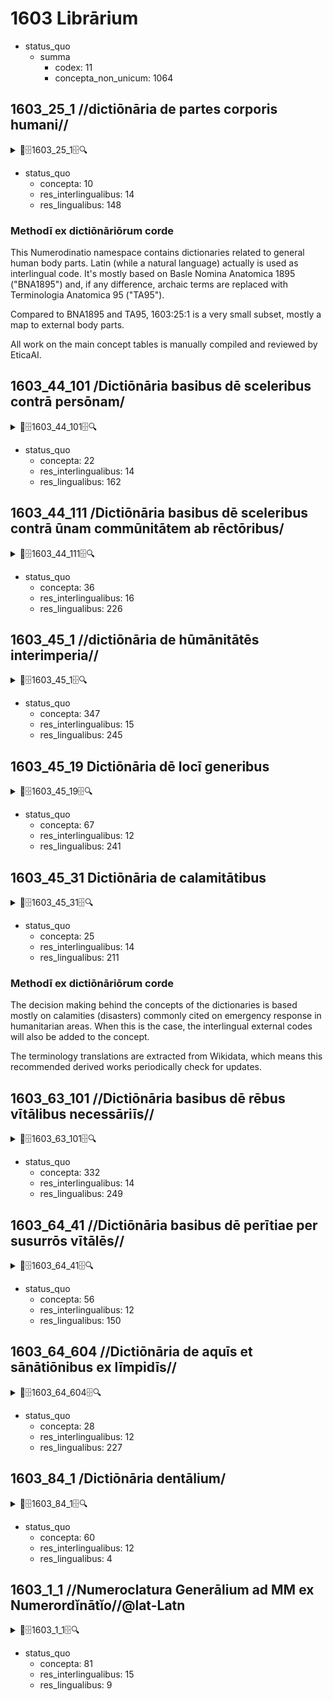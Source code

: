 # 1603 Librārium
- status_quo
  - summa
    - codex: 11
    - concepta_non_unicum: 1064

## 1603_25_1 //dictiōnāria de partes corporis humani//

<details><summary>🔎🗄️1603_25_1🗄️🔍</summary>

```json
{
    "annotationes_internalibus": {
        "publicum": 30
    },
    "cdn": {
        "annexis": [
            "https://lsf-cdn.etica.ai/1603/25/1/1603_25_1.~2/0.nnx.tm.hxl.csv",
            "https://lsf-cdn.etica.ai/1603/25/1/1603_25_1.~1/0.nnx.tm.hxl.csv"
        ],
        "codex": [
            "https://lsf-cdn.etica.ai/1603/25/1/1603_25_1.mul-Latn.codex.adoc",
            "https://lsf-cdn.etica.ai/1603/25/1/1603_25_1.mul-Latn.codex.pdf",
            "https://lsf-cdn.etica.ai/1603/25/1/1603_25_1.mul-Latn.codex.epub"
        ],
        "dictionaria": [
            "https://lsf-cdn.etica.ai/1603/25/1/1603_25_1.wikiq.tm.hxl.csv",
            "https://lsf-cdn.etica.ai/1603/25/1/1603_25_1.no1.tm.hxl.csv",
            "https://lsf-cdn.etica.ai/1603/25/1/1603_25_1.no11.tm.hxl.csv",
            "https://lsf-cdn.etica.ai/1603/25/1/1603_25_1.no11.tmx",
            "https://lsf-cdn.etica.ai/1603/25/1/1603_25_1.no11.tbx"
        ]
    },
    "meta": {
        "caveat_lector": {
            "mul-Zyyy": null
        },
        "methodi_ex_dictionariorum_corde": {
            "mul-Zyyy": "This Numerodinatio namespace contains dictionaries related to general human body parts. Latin (while a natural language) actually is used as interlingual code. It's mostly based on Basle Nomina Anatomica 1895 (\"BNA1895\") and, if any difference, archaic terms are replaced with Terminologia Anatomica 95 (\"TA95\").\n\nCompared to BNA1895 and TA95, 1603:25:1 is a very small subset, mostly a map to external body parts.\n\nAll work on the main concept tables is manually compiled and reviewed by EticaAI."
        },
        "nomen": "//dictiōnāria de partes corporis humani//"
    },
    "status_quo": {
        "crc": {
            "concepta": null,
            "res_interlingualibus": 823561084,
            "res_lingualibus": 3848275165,
            "res_picturae": null
        },
        "summa": {
            "concepta": 10,
            "res_interlingualibus": 14,
            "res_lingualibus": 148,
            "res_picturae": null
        },
        "tempus": {
            "opus": "2022-04-17T18:47:57"
        }
    }
}
```

</details>

- status_quo
  - concepta: 10
  - res_interlingualibus: 14
  - res_lingualibus: 148
### Methodī ex dictiōnāriōrum corde

This Numerodinatio namespace contains dictionaries related to general human body parts. Latin (while a natural language) actually is used as interlingual code. It's mostly based on Basle Nomina Anatomica 1895 ("BNA1895") and, if any difference, archaic terms are replaced with Terminologia Anatomica 95 ("TA95").

Compared to BNA1895 and TA95, 1603:25:1 is a very small subset, mostly a map to external body parts.

All work on the main concept tables is manually compiled and reviewed by EticaAI.


## 1603_44_101 /Dictiōnāria basibus dē sceleribus contrā persōnam/

<details><summary>🔎🗄️1603_44_101🗄️🔍</summary>

```json
{
    "annotationes_internalibus": {
        "publicum": 30,
        "victionarium_q": 50
    },
    "cdn": {
        "annexis": [],
        "codex": [
            "https://lsf-cdn.etica.ai/1603/44/101/1603_44_101.mul-Latn.codex.pdf",
            "https://lsf-cdn.etica.ai/1603/44/101/1603_44_101.mul-Latn.codex.epub",
            "https://lsf-cdn.etica.ai/1603/44/101/1603_44_101.mul-Latn.codex.adoc"
        ],
        "dictionaria": [
            "https://lsf-cdn.etica.ai/1603/44/101/1603_44_101.wikiq.tm.hxl.csv",
            "https://lsf-cdn.etica.ai/1603/44/101/1603_44_101.no11.tmx",
            "https://lsf-cdn.etica.ai/1603/44/101/1603_44_101.no11.tbx",
            "https://lsf-cdn.etica.ai/1603/44/101/1603_44_101.no1.tm.hxl.csv",
            "https://lsf-cdn.etica.ai/1603/44/101/1603_44_101.no11.tm.hxl.csv"
        ]
    },
    "meta": {
        "nomen": "/Dictiōnāria basibus dē sceleribus contrā persōnam/"
    },
    "status_quo": {
        "crc": {
            "concepta": null,
            "res_interlingualibus": 1822120724,
            "res_lingualibus": 1822120724
        },
        "summa": {
            "concepta": 22,
            "res_interlingualibus": 14,
            "res_lingualibus": 162
        },
        "tempus": {
            "opus": "2022-04-17T13:03:52"
        }
    }
}
```

</details>

- status_quo
  - concepta: 22
  - res_interlingualibus: 14
  - res_lingualibus: 162

## 1603_44_111 /Dictiōnāria basibus dē sceleribus contrā ūnam commūnitātem ab rēctōribus/

<details><summary>🔎🗄️1603_44_111🗄️🔍</summary>

```json
{
    "annotationes_internalibus": {
        "publicum": 30,
        "victionarium_q": 50
    },
    "cdn": {
        "annexis": [],
        "codex": [
            "https://lsf-cdn.etica.ai/1603/44/111/1603_44_111.mul-Latn.codex.adoc",
            "https://lsf-cdn.etica.ai/1603/44/111/1603_44_111.mul-Latn.codex.epub",
            "https://lsf-cdn.etica.ai/1603/44/111/1603_44_111.mul-Latn.codex.pdf"
        ],
        "dictionaria": [
            "https://lsf-cdn.etica.ai/1603/44/111/1603_44_111.no1.tm.hxl.csv",
            "https://lsf-cdn.etica.ai/1603/44/111/1603_44_111.no11.tbx",
            "https://lsf-cdn.etica.ai/1603/44/111/1603_44_111.no11.tm.hxl.csv",
            "https://lsf-cdn.etica.ai/1603/44/111/1603_44_111.no11.tmx",
            "https://lsf-cdn.etica.ai/1603/44/111/1603_44_111.wikiq.tm.hxl.csv"
        ]
    },
    "meta": {
        "nomen": "/Dictiōnāria basibus dē sceleribus contrā ūnam commūnitātem ab rēctōribus/"
    },
    "status_quo": {
        "crc": {
            "concepta": null,
            "res_interlingualibus": 1822120724,
            "res_lingualibus": 1822120724
        },
        "summa": {
            "concepta": 36,
            "res_interlingualibus": 16,
            "res_lingualibus": 226
        },
        "tempus": {
            "opus": "2022-04-16T23:59:24.584846"
        }
    }
}
```

</details>

- status_quo
  - concepta: 36
  - res_interlingualibus: 16
  - res_lingualibus: 226

## 1603_45_1 //dictiōnāria de hūmānitātēs interimperia//

<details><summary>🔎🗄️1603_45_1🗄️🔍</summary>

```json
{
    "annotationes_internalibus": {
        "emphasis": 50,
        "publicum": 70,
        "victionarium_q": 50
    },
    "cdn": {
        "annexis": [
            "https://lsf-cdn.etica.ai/1603/45/1/1603_45_1.~1/0.nnx.tm.hxl.csv"
        ],
        "codex": [
            "https://lsf-cdn.etica.ai/1603/45/1/1603_45_1.mul-Latn.codex.epub",
            "https://lsf-cdn.etica.ai/1603/45/1/1603_45_1.mul-Latn.codex.adoc",
            "https://lsf-cdn.etica.ai/1603/45/1/1603_45_1.mul-Latn.codex.pdf"
        ],
        "dictionaria": [
            "https://lsf-cdn.etica.ai/1603/45/1/1603_45_1.wikiq.tm.hxl.csv",
            "https://lsf-cdn.etica.ai/1603/45/1/1603_45_1.no11.tmx",
            "https://lsf-cdn.etica.ai/1603/45/1/1603_45_1.no11.tbx",
            "https://lsf-cdn.etica.ai/1603/45/1/1603_45_1.no1.tm.hxl.csv",
            "https://lsf-cdn.etica.ai/1603/45/1/1603_45_1.no11.tm.hxl.csv"
        ]
    },
    "meta": {
        "nomen": "//dictiōnāria de hūmānitātēs interimperia//"
    },
    "status_quo": {
        "crc": {
            "concepta": null,
            "res_interlingualibus": 1822120724,
            "res_lingualibus": 1822120724
        },
        "summa": {
            "concepta": 347,
            "res_interlingualibus": 15,
            "res_lingualibus": 245
        },
        "tempus": {
            "opus": "2022-04-17T13:58:47"
        }
    }
}
```

</details>

- status_quo
  - concepta: 347
  - res_interlingualibus: 15
  - res_lingualibus: 245

## 1603_45_19 Dictiōnāria dē locī generibus

<details><summary>🔎🗄️1603_45_19🗄️🔍</summary>

```json
{
    "annotationes_internalibus": {
        "publicum": 30,
        "victionarium_q": 50
    },
    "cdn": {
        "annexis": [],
        "codex": [
            "https://lsf-cdn.etica.ai/1603/45/19/1603_45_19.mul-Latn.codex.pdf",
            "https://lsf-cdn.etica.ai/1603/45/19/1603_45_19.mul-Latn.codex.adoc",
            "https://lsf-cdn.etica.ai/1603/45/19/1603_45_19.mul-Latn.codex.epub"
        ],
        "dictionaria": [
            "https://lsf-cdn.etica.ai/1603/45/19/1603_45_19.no11.tmx",
            "https://lsf-cdn.etica.ai/1603/45/19/1603_45_19.no11.tm.hxl.csv",
            "https://lsf-cdn.etica.ai/1603/45/19/1603_45_19.no1.tm.hxl.csv",
            "https://lsf-cdn.etica.ai/1603/45/19/1603_45_19.no11.tbx",
            "https://lsf-cdn.etica.ai/1603/45/19/1603_45_19.wikiq.tm.hxl.csv"
        ]
    },
    "meta": {
        "nomen": "Dictiōnāria dē locī generibus"
    },
    "status_quo": {
        "crc": {
            "concepta": null,
            "res_interlingualibus": 1822120724,
            "res_lingualibus": 1822120724
        },
        "summa": {
            "concepta": 67,
            "res_interlingualibus": 12,
            "res_lingualibus": 241
        },
        "tempus": {
            "opus": "2022-04-17T00:06:08.652023"
        }
    }
}
```

</details>

- status_quo
  - concepta: 67
  - res_interlingualibus: 12
  - res_lingualibus: 241

## 1603_45_31 Dictiōnāria de calamitātibus

<details><summary>🔎🗄️1603_45_31🗄️🔍</summary>

```json
{
    "annotationes_internalibus": {
        "emphasis": 50,
        "publicum": 70,
        "victionarium_q": 50
    },
    "cdn": {
        "annexis": [
            "https://lsf-cdn.etica.ai/1603/45/31/1603_45_31.~1/0.nnx.tm.hxl.csv"
        ],
        "codex": [
            "https://lsf-cdn.etica.ai/1603/45/31/1603_45_31.mul-Latn.codex.epub",
            "https://lsf-cdn.etica.ai/1603/45/31/1603_45_31.mul-Latn.codex.pdf",
            "https://lsf-cdn.etica.ai/1603/45/31/1603_45_31.mul-Latn.codex.adoc"
        ],
        "dictionaria": [
            "https://lsf-cdn.etica.ai/1603/45/31/1603_45_31.no11.tmx",
            "https://lsf-cdn.etica.ai/1603/45/31/1603_45_31.no11.tbx",
            "https://lsf-cdn.etica.ai/1603/45/31/1603_45_31.wikiq.tm.hxl.csv",
            "https://lsf-cdn.etica.ai/1603/45/31/1603_45_31.no1.tm.hxl.csv",
            "https://lsf-cdn.etica.ai/1603/45/31/1603_45_31.no11.tm.hxl.csv"
        ]
    },
    "meta": {
        "caveat_lector": {
            "mul-Zyyy": null
        },
        "methodi_ex_dictionariorum_corde": {
            "mul-Zyyy": "The decision making behind the concepts of the dictionaries is based mostly on calamities (disasters) commonly cited on emergency response in humanitarian areas. When this is the case, the interlingual external codes will also be added to the concept.\n\nThe terminology translations are extracted from Wikidata, which means this recommended derived works periodically check for updates."
        },
        "nomen": "Dictiōnāria de calamitātibus"
    },
    "status_quo": {
        "crc": {
            "concepta": null,
            "res_interlingualibus": 3379006722,
            "res_lingualibus": 1648089254,
            "res_picturae": null
        },
        "summa": {
            "concepta": 25,
            "res_interlingualibus": 14,
            "res_lingualibus": 211,
            "res_picturae": null
        },
        "tempus": {
            "opus": "2022-04-17T18:46:14"
        }
    }
}
```

</details>

- status_quo
  - concepta: 25
  - res_interlingualibus: 14
  - res_lingualibus: 211
### Methodī ex dictiōnāriōrum corde

The decision making behind the concepts of the dictionaries is based mostly on calamities (disasters) commonly cited on emergency response in humanitarian areas. When this is the case, the interlingual external codes will also be added to the concept.

The terminology translations are extracted from Wikidata, which means this recommended derived works periodically check for updates.


## 1603_63_101 //Dictiōnāria basibus dē rēbus vītālibus necessāriīs//

<details><summary>🔎🗄️1603_63_101🗄️🔍</summary>

```json
{
    "annotationes_internalibus": {
        "emphasis": 50,
        "publicum": 70,
        "victionarium_q": 50
    },
    "cdn": {
        "annexis": [
            "https://lsf-cdn.etica.ai/1603/63/101/1603_63_101.~1/0.nnx.tm.hxl.csv",
            "https://lsf-cdn.etica.ai/1603/63/101/1603_63_101.~3/0.nnx.tm.hxl.csv",
            "https://lsf-cdn.etica.ai/1603/63/101/1603_63_101.~2/0.nnx.tm.hxl.csv"
        ],
        "codex": [
            "https://lsf-cdn.etica.ai/1603/63/101/1603_63_101.mul-Latn.codex.adoc",
            "https://lsf-cdn.etica.ai/1603/63/101/1603_63_101.mul-Latn.codex.epub",
            "https://lsf-cdn.etica.ai/1603/63/101/1603_63_101.mul-Latn.codex.pdf"
        ],
        "dictionaria": [
            "https://lsf-cdn.etica.ai/1603/63/101/1603_63_101.wikiq.tm.hxl.csv",
            "https://lsf-cdn.etica.ai/1603/63/101/1603_63_101.no11.tbx",
            "https://lsf-cdn.etica.ai/1603/63/101/1603_63_101.no1.tm.hxl.csv",
            "https://lsf-cdn.etica.ai/1603/63/101/1603_63_101.no11.tmx",
            "https://lsf-cdn.etica.ai/1603/63/101/1603_63_101.no11.tm.hxl.csv"
        ]
    },
    "meta": {
        "nomen": "//Dictiōnāria basibus dē rēbus vītālibus necessāriīs//"
    },
    "status_quo": {
        "crc": {
            "concepta": null,
            "res_interlingualibus": 1822120724,
            "res_lingualibus": 1822120724
        },
        "summa": {
            "concepta": 332,
            "res_interlingualibus": 14,
            "res_lingualibus": 249
        },
        "tempus": {
            "opus": "2022-04-17T00:14:01.929693"
        }
    }
}
```

</details>

- status_quo
  - concepta: 332
  - res_interlingualibus: 14
  - res_lingualibus: 249

## 1603_64_41 //Dictiōnāria basibus dē perītiae per susurrōs vītālēs//

<details><summary>🔎🗄️1603_64_41🗄️🔍</summary>

```json
{
    "annotationes_internalibus": {
        "publicum": 30,
        "victionarium_q": 50
    },
    "cdn": {
        "annexis": [],
        "codex": [
            "https://lsf-cdn.etica.ai/1603/64/41/1603_64_41.mul-Latn.codex.pdf",
            "https://lsf-cdn.etica.ai/1603/64/41/1603_64_41.mul-Latn.codex.adoc",
            "https://lsf-cdn.etica.ai/1603/64/41/1603_64_41.mul-Latn.codex.epub"
        ],
        "dictionaria": [
            "https://lsf-cdn.etica.ai/1603/64/41/1603_64_41.no1.tm.hxl.csv",
            "https://lsf-cdn.etica.ai/1603/64/41/1603_64_41.no11.tm.hxl.csv",
            "https://lsf-cdn.etica.ai/1603/64/41/1603_64_41.no11.tmx",
            "https://lsf-cdn.etica.ai/1603/64/41/1603_64_41.wikiq.tm.hxl.csv",
            "https://lsf-cdn.etica.ai/1603/64/41/1603_64_41.no11.tbx"
        ]
    },
    "meta": {
        "nomen": "//Dictiōnāria basibus dē perītiae per susurrōs vītālēs//"
    },
    "status_quo": {
        "crc": {
            "concepta": null,
            "res_interlingualibus": 1822120724,
            "res_lingualibus": 1822120724
        },
        "summa": {
            "concepta": 56,
            "res_interlingualibus": 12,
            "res_lingualibus": 150
        },
        "tempus": {
            "opus": "2022-04-17T00:16:44.455775"
        }
    }
}
```

</details>

- status_quo
  - concepta: 56
  - res_interlingualibus: 12
  - res_lingualibus: 150

## 1603_64_604 //Dictiōnāria de aquīs et sānātiōnibus ex līmpidīs//

<details><summary>🔎🗄️1603_64_604🗄️🔍</summary>

```json
{
    "annotationes_internalibus": {
        "publicum": 30,
        "victionarium_q": 50
    },
    "cdn": {
        "annexis": [],
        "codex": [
            "https://lsf-cdn.etica.ai/1603/64/604/1603_64_604.mul-Latn.codex.pdf",
            "https://lsf-cdn.etica.ai/1603/64/604/1603_64_604.mul-Latn.codex.epub",
            "https://lsf-cdn.etica.ai/1603/64/604/1603_64_604.mul-Latn.codex.adoc"
        ],
        "dictionaria": [
            "https://lsf-cdn.etica.ai/1603/64/604/1603_64_604.wikiq.tm.hxl.csv",
            "https://lsf-cdn.etica.ai/1603/64/604/1603_64_604.no11.tbx",
            "https://lsf-cdn.etica.ai/1603/64/604/1603_64_604.no11.tmx",
            "https://lsf-cdn.etica.ai/1603/64/604/1603_64_604.no1.tm.hxl.csv",
            "https://lsf-cdn.etica.ai/1603/64/604/1603_64_604.no11.tm.hxl.csv"
        ]
    },
    "meta": {
        "nomen": "//Dictiōnāria de aquīs et sānātiōnibus ex līmpidīs//"
    },
    "status_quo": {
        "crc": {
            "concepta": null,
            "res_interlingualibus": 1822120724,
            "res_lingualibus": 1822120724
        },
        "summa": {
            "concepta": 28,
            "res_interlingualibus": 12,
            "res_lingualibus": 227
        },
        "tempus": {
            "opus": "2022-04-17T14:00:53"
        }
    }
}
```

</details>

- status_quo
  - concepta: 28
  - res_interlingualibus: 12
  - res_lingualibus: 227

## 1603_84_1 /Dictiōnāria dentālium/

<details><summary>🔎🗄️1603_84_1🗄️🔍</summary>

```json
{
    "annotationes_internalibus": {
        "publicum": 30,
        "victionarium_q": 50
    },
    "cdn": {
        "annexis": [
            "https://lsf-cdn.etica.ai/1603/84/1/1603_84_1.~1/0.nnx.tm.hxl.csv"
        ],
        "codex": [
            "https://lsf-cdn.etica.ai/1603/84/1/1603_84_1.mul-Latn.codex.adoc",
            "https://lsf-cdn.etica.ai/1603/84/1/1603_84_1.mul-Latn.codex.epub",
            "https://lsf-cdn.etica.ai/1603/84/1/1603_84_1.mul-Latn.codex.pdf"
        ],
        "dictionaria": [
            "https://lsf-cdn.etica.ai/1603/84/1/1603_84_1.wikiq.tm.hxl.csv",
            "https://lsf-cdn.etica.ai/1603/84/1/1603_84_1.meta.no1.tm.hxl.csv",
            "https://lsf-cdn.etica.ai/1603/84/1/1603_84_1.no11.tmx",
            "https://lsf-cdn.etica.ai/1603/84/1/1603_84_1.no1.tm.hxl.csv",
            "https://lsf-cdn.etica.ai/1603/84/1/1603_84_1.no11.tbx",
            "https://lsf-cdn.etica.ai/1603/84/1/1603_84_1.no11.tm.hxl.csv"
        ]
    },
    "meta": {
        "caveat_lector": {
            "mul-Zyyy": null
        },
        "methodi_ex_dictionariorum_corde": {
            "mul-Zyyy": null
        },
        "nomen": "/Dictiōnāria dentālium/"
    },
    "status_quo": {
        "crc": {
            "concepta": null,
            "res_interlingualibus": 745627346,
            "res_lingualibus": 4199176814,
            "res_picturae": null
        },
        "summa": {
            "concepta": 60,
            "res_interlingualibus": 12,
            "res_lingualibus": 4,
            "res_picturae": null
        },
        "tempus": {
            "opus": "2022-04-17T14:41:07"
        }
    }
}
```

</details>

- status_quo
  - concepta: 60
  - res_interlingualibus: 12
  - res_lingualibus: 4

## 1603_1_1 //Numeroclatura Generālium ad MM ex Numerordĭnātĭo//@lat-Latn

<details><summary>🔎🗄️1603_1_1🗄️🔍</summary>

```json
{
    "annotationes_internalibus": {
        "internale": 100,
        "publicum": 10
    },
    "meta": {
        "caveat_lector": {
            "mul-Zyyy": null
        },
        "methodi_ex_dictionariorum_corde": {
            "mul-Zyyy": null
        },
        "nomen": "//Numeroclatura Generālium ad MM ex Numerordĭnātĭo//@lat-Latn"
    },
    "cdn": {
        "codex": [],
        "dictionaria": [
            "https://lsf-cdn.etica.ai/1603/1/1/1603_1_1.no1.tm.hxl.csv"
        ],
        "annexis": []
    },
    "status_quo": {
        "crc": {
            "concepta": null,
            "res_lingualibus": 3957127636,
            "res_interlingualibus": 102481556,
            "res_picturae": null
        },
        "summa": {
            "concepta": 81,
            "res_lingualibus": 9,
            "res_interlingualibus": 15,
            "res_picturae": null
        },
        "tempus": {
            "opus": "2022-04-17T18:47:57"
        }
    }
}
```

</details>

- status_quo
  - concepta: 81
  - res_interlingualibus: 15
  - res_lingualibus: 9

